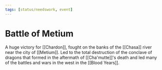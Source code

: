 ```yaml
---
tags: [status/needswork, event]
---
```


# Battle of Metium

A huge victory for [[Chardon]], fought on the banks of the [[Chasa]] river near the city of [[Metium]]. Led to the total destruction of the conclave of dragons that formed in the aftermath of [[Cha'mutte]]'s death and led many of the battles and wars in the west in the [[Blood Years]]. 

